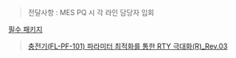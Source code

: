 > 전달사항 : MES PQ 시 각 라인 담당자 입회

[필수 패키지](https://gist.github.com/heuiy/9e3653165d2562288480e136c9b0100b)

> [충전기(FL-PF-101) 파라미터 최적화를 통한 RTY 극대화(R)_Rev.03](https://gist.github.com/heuiy/1a6916e5ffb738a995af4ec8a8d422ae)

